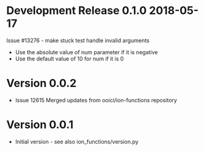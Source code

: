 # Development Release 0.1.0 2018-05-17

Issue #13276 - make stuck test handle invalid arguments
- Use the absolute value of num parameter if it is negative
- Use the default value of 10 for num if it is 0

# Version 0.0.2

* Issue 12615 Merged updates from ooici/ion-functions repository

# Version 0.0.1

* Initial version - see also ion_functions/version.py
